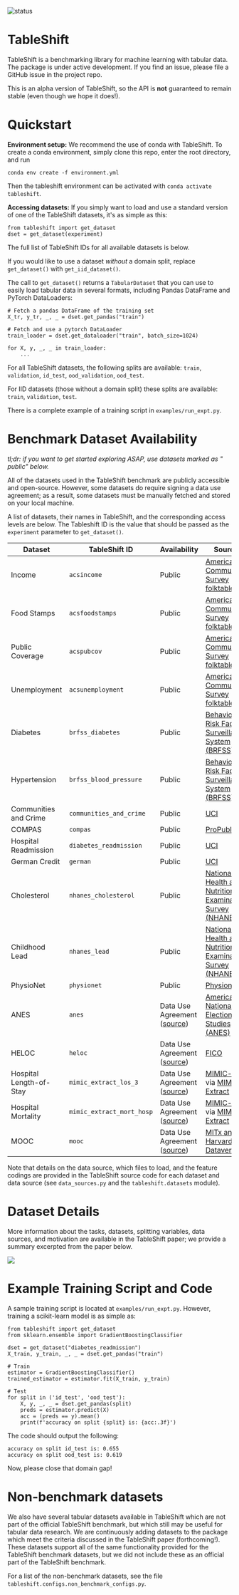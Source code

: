 ![status](https://github.com/jpgard/tableshift/actions/workflows/python-package-conda.yml/badge.svg)

# TableShift

TableShift is a benchmarking library for machine learning with tabular data. The
package is under active development. If you find an issue, please file a GitHub
issue in the project repo.

This is an alpha version of TableShift, so the API is **not** guaranteed to
remain stable (even though we hope it does!).

# Quickstart

**Environment setup:** We recommend the use of conda with TableShift. To create
a conda environment, simply clone this repo, enter the root directory, and run

``` 
conda env create -f environment.yml
```

Then the tableshift environment can be activated
with `conda activate tableshift`.

**Accessing datasets:** If you simply want to load and use a standard version of
one of the TableShift datasets, it's as simple as this:

``` 
from tableshift import get_dataset
dset = get_dataset(experiment)
```

The full list of TableShift IDs for all available datasets is below.

If you would like to use a dataset *without* a domain split, replace `get_dataset()` with `get_iid_dataset()`.

The call to `get_dataset()` returns a `TabularDataset` that you can use to
easily load tabular data in several formats, including Pandas DataFrame and
PyTorch DataLoaders:

``` 
# Fetch a pandas DataFrame of the training set
X_tr, y_tr, _, _ = dset.get_pandas("train")

# Fetch and use a pytorch DataLoader
train_loader = dset.get_dataloader("train", batch_size=1024)

for X, y, _, _ in train_loader:
    ...
```

For all TableShift datasets, the following splits are available: `train`, `validation`, `id_test`, `ood_validation`, `ood_test`.

For IID datasets (those without a domain split) these splits are available: `train`, `validation`, `test`.

There is a complete example of a training script in `examples/run_expt.py`.

# Benchmark Dataset Availability

*tl;dr: if you want to get started exploring ASAP, use datasets marked as "
public" below.*

All of the datasets used in the TableShift benchmark are publicly accessible and open-source.
However, some datasets do require signing a data use agreement; as a result,
some datasets must be manually fetched and stored on your local machine.

A list of datasets, their names in TableShift, and the corresponding access
levels are below. The Tableshift ID is the value that should be passed as the `experiment` parameter to `get_dataset()`.

| Dataset                 | TableShift ID             | Availability                                                                                                                   | Source                                                                                                                     |
|-------------------------|---------------------------|--------------------------------------------------------------------------------------------------------------------------------|----------------------------------------------------------------------------------------------------------------------------|
| Income                  | `acsincome`               | Public                                                                                                                         | [American Community Survey](https://www.census.gov/programs-surveys/acs) (via [folktables](http://folktables.org)          |
| Food Stamps             | `acsfoodstamps`           | Public                                                                                                                         | [American Community Survey](https://www.census.gov/programs-surveys/acs) (via [folktables](http://folktables.org)          |
| Public Coverage         | `acspubcov`               | Public                                                                                                                         | [American Community Survey](https://www.census.gov/programs-surveys/acs) (via [folktables](http://folktables.org)          |
| Unemployment            | `acsunemployment`         | Public                                                                                                                         | [American Community Survey](https://www.census.gov/programs-surveys/acs) (via [folktables](http://folktables.org)          |
| Diabetes                | `brfss_diabetes`          | Public                                                                                                                         | [Behavioral Risk Factor Surveillance System (BRFSS)](https://www.cdc.gov/brfss/index.html)                                 |
| Hypertension            | `brfss_blood_pressure`    | Public                                                                                                                         | [Behavioral Risk Factor Surveillance System (BRFSS)](https://www.cdc.gov/brfss/index.html)                                 |
| Communities and Crime   | `communities_and_crime`   | Public                                                                                                                         | [UCI](https://archive.ics.uci.edu/ml/datasets/communities+and+crime)                                                       |
| COMPAS                  | `compas`                  | Public                                                                                                                         | [ProPublica](https://github.com/propublica/compas-analysis/)                                                               |
| Hospital Readmission    | `diabetes_readmission`    | Public                                                                                                                         | [UCI](https://archive.ics.uci.edu/ml/datasets/Diabetes+130-US+hospitals+for+years+1999-2008)                               |
| German Credit           | `german`                  | Public                                                                                                                         | [UCI](https://archive.ics.uci.edu/ml/datasets/statlog+(german+credit+data))                                                |
| Cholesterol             | `nhanes_cholesterol`      | Public                                                                                                                         | [National Health and Nutrition Examination Survey (NHANES)](https://www.cdc.gov/nchs/nhanes/index.htm)                     |
| Childhood Lead          | `nhanes_lead`             | Public                                                                                                                         | [National Health and Nutrition Examination Survey (NHANES)](https://www.cdc.gov/nchs/nhanes/index.htm)                     |
| PhysioNet               | `physionet`               | Public                                                                                                                         | [Physionet](https://physionet.org/content/challenge-2019/)                                                                 |
| ANES                    | `anes`                    | Data Use Agreement ([source](https://electionstudies.org))                                                                     | [American National Election Studies (ANES)](https://electionstudies.org)                                                   |
| HELOC                   | `heloc`                   | Data Use Agreement ([source](https://community.fico.com/s/explainable-machine-learning-challenge))                             | [FICO](https://community.fico.com/s/explainable-machine-learning-challenge)                                                |
| Hospital Length-of-Stay | `mimic_extract_los_3`     | Data Use Agreement ([source](https://mimic.mit.edu/docs/gettingstarted/))                                                      | [MIMIC-iii](https://physionet.org/content/mimiciii/) via [MIMIC-Extract](https://github.com/MLforHealth/MIMIC_Extract)     |
| Hospital Mortality      | `mimic_extract_mort_hosp` | Data Use Agreement ([source](https://mimic.mit.edu/docs/gettingstarted/))                                                      | [MIMIC-iii](https://physionet.org/content/mimiciii/) via [MIMIC-Extract](https://github.com/MLforHealth/MIMIC_Extract)     |
| MOOC                    | `mooc`                    | Data Use Agreement ([source](https://dataverse.harvard.edu/file.xhtml?persistentId=doi:10.7910/DVN/26147/FD5IES&version=11.2)) | [MITx and Harvardx Dataverse](https://dataverse.harvard.edu/dataset.xhtml?persistentId=doi:10.7910/DVN/26147&version=11.2) |

Note that details on the data source, which files to load, and the feature
codings are provided in the TableShift source code for each dataset and data
source (see `data_sources.py` and the `tableshift.datasets` module).

# Dataset Details

More information about the tasks, datasets, splitting variables, data sources, and motivation are available in the TableShift paper; we provide a summary excerpted from the paper below.

<img src="img/tableshift_tasks.png">

# Example Training Script and Code

A sample training script is located at `examples/run_expt.py`. However, training a scikit-learn model is as simple as:

``` 
from tableshift import get_dataset
from sklearn.ensemble import GradientBoostingClassifier

dset = get_dataset("diabetes_readmission")
X_train, y_train, _, _ = dset.get_pandas("train")

# Train
estimator = GradientBoostingClassifier()
trained_estimator = estimator.fit(X_train, y_train)

# Test
for split in ('id_test', 'ood_test'):
    X, y, _, _ = dset.get_pandas(split)
    preds = estimator.predict(X)
    acc = (preds == y).mean()
    print(f'accuracy on split {split} is: {acc:.3f}')
```

The code should output the following:

```  
accuracy on split id_test is: 0.655
accuracy on split ood_test is: 0.619
```

Now, please close that domain gap!

# Non-benchmark datasets

We also have several tabular datasets available in TableShift which are not part of the official TableShift benchmark, but which still may be useful for tabular data research. We are continuously adding datasets to the package which meet the criteria discussed in the TableShift paper (forthcoming!). These datasets support all of the same functionality provided for the TableShift benchmark datasets, but we did not include these as an official part of the TableShift benchmark.

For a list of the non-benchmark datasets, see the file `tableshift.configs.non_benchmark_configs.py`.